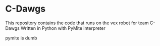 # C-Dawgs

This repository contains the code that runs on the vex robot for team C-Dawgs
Written in Python with PyMite interpreter

pymite is dumb
